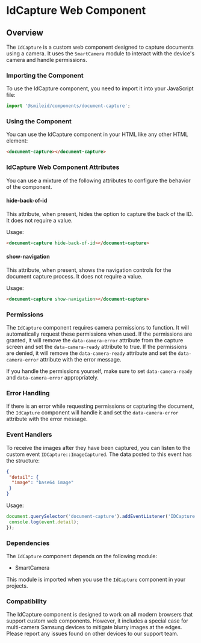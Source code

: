 # IdCapture Web Component

## Overview

The `IdCapture` is a custom web component designed to capture documents using a camera. It uses the `SmartCamera` module to interact with the device's camera and handle permissions.

### Importing the Component

To use the IdCapture component, you need to import it into your JavaScript file:

```js
import '@smileid/components/document-capture';
```

### Using the Component

You can use the IdCapture component in your HTML like any other HTML element:

```html
<document-capture></document-capture>
```

### IdCapture Web Component Attributes

You can use a mixture of the following attributes to configure the behavior of the component.

#### hide-back-of-id

This attribute, when present, hides the option to capture the back of the ID. It does not require a value.

Usage:

```html
<document-capture hide-back-of-id></document-capture>
```

#### show-navigation

This attribute, when present, shows the navigation controls for the document capture process. It does not require a value.

Usage:

```html
<document-capture show-navigation></document-capture>
```

### Permissions

The `IdCapture` component requires camera permissions to function. It will automatically request these permissions when used. If the permissions are granted, it will remove the `data-camera-error` attribute from the capture screen and set the `data-camera-ready` attribute to true. If the permissions are denied, it will remove the `data-camera-ready` attribute and set the `data-camera-error` attribute with the error message.

If you handle the permissions yourself, make sure to set `data-camera-ready` and `data-camera-error` appropriately.

### Error Handling

If there is an error while requesting permissions or capturing the document, the `IdCapture` component will handle it and set the `data-camera-error` attribute with the error message.

### Event Handlers

To receive the images after they have been captured, you can listen to the custom event `IDCapture::ImageCaptured`. The data posted to this event has the structure:

```json
{
 "detail": {
  "image": "base64 image"
 }
}
```

Usage:

```js
document.querySelector('document-capture').addEventListener('IDCapture::ImageCaptured', function(event) {
 console.log(event.detail);
});
```

### Dependencies

The `IdCapture` component depends on the following module:

* SmartCamera

This module is imported when you use the `IdCapture` component in your projects.

### Compatibility

The IdCapture component is designed to work on all modern browsers that support custom web components. However, it includes a special case for multi-camera Samsung devices to mitigate blurry images at the edges. Please report any issues found on other devices to our support team.

